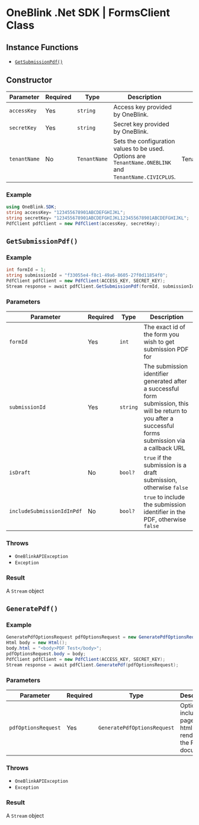 # OneBlink .Net SDK | FormsClient Class

## Instance Functions

-   [`GetSubmissionPdf()`](#getSubmissionpdf)

## Constructor

| Parameter    | Required | Type         | Description                                                                                             | Default Value       |
| ------------ | -------- | ------------ | ------------------------------------------------------------------------------------------------------- | ------------------- |
| `accessKey`  | Yes      | `string`     | Access key provided by OneBlink.                                                                        |                     |
| `secretKey`  | Yes      | `string`     | Secret key provided by OneBlink.                                                                        |                     |
| `tenantName` | No       | `TenantName` | Sets the configuration values to be used. Options are `TenantName.ONEBLINK` and `TenantName.CIVICPLUS`. | TenantName.ONEBLINK |

### Example

```c#
using OneBlink.SDK;
string accessKey= "123455678901ABCDEFGHIJKL";
string secretKey= "123455678901ABCDEFGHIJKL123455678901ABCDEFGHIJKL";
PdfClient pdfClient = new PdfClient(accessKey, secretKey);
```

## `GetSubmissionPdf()`

### Example

```c#
int formId = 1;
string submissionId = "f33055e4-f8c1-49a6-8605-27f0d11854f0";
PdfClient pdfClient = new PdfClient(ACCESS_KEY, SECRET_KEY);
Stream response = await pdfClient.GetSubmissionPdf(formId, submissionId);
```

### Parameters

| Parameter      | Required | Type     | Description                                                                                                                                               |
| -------------- | -------- | -------- | --------------------------------------------------------------------------------------------------------------------------------------------------------- |
| `formId`       | Yes      | `int`    | The exact id of the form you wish to get submission PDF for                                                                                               |
| `submissionId` | Yes      | `string` | The submission identifier generated after a successful form submission, this will be return to you after a successful forms submission via a callback URL |
| `isDraft`                  | No       | `bool?`   | `true` if the submission is a draft submission, otherwise `false`         |
| `includeSubmissionIdInPdf` | No       | `bool?`   | `true` to include the submission identifier in the PDF, otherwise `false` |

### Throws

-   `OneBlinkAPIException`
-   `Exception`

### Result

A `Stream` object

## `GeneratePdf()`

### Example

```c#
GeneratePdfOptionsRequest pdfOptionsRequest = new GeneratePdfOptionsRequest();
Html body = new Html();
body.html = "<body>PDF Test</body>";
pdfOptionsRequest.body = body;
PdfClient pdfClient = new PdfClient(ACCESS_KEY, SECRET_KEY);
Stream response = await pdfClient.GeneratePdf(pdfOptionsRequest);
```

### Parameters

| Parameter      | Required | Type     | Description                                                                                                                                               |
| -------------- | -------- | -------- | --------------------------------------------------------------------------------------------------------------------------------------------------------- |
| `pdfOptionsRequest`       | Yes      | `GeneratePdfOptionsRequest`    | Options include page and html to be rendered in the PDF document                                                                                               |

### Throws

-   `OneBlinkAPIException`
-   `Exception`

### Result

A `Stream` object
